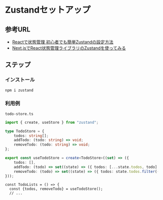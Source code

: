 # Zustandセットアップ

## 参考URL

- [Reactで状態管理 初心者でも簡単Zustandの設定方法](https://reffect.co.jp/react/zustand#count-3)
- [Next.jsでReact状態管理ライブラリのZustandを使ってみる](https://zenn.dev/collabostyle/articles/034e047216dba2)

## ステップ

### インストール

```sh
npm i zustand
```

### 利用例

`todo-store.ts`

```ts
import { create, useStore } from "zustand";

type TodoStore = {
    todos: string[];
    addTodo: (todo: string) => void;
    removeTodo: (todo: string) => void;
};

export const useTodoStore = create<TodoStore>((set) => ({
    todos: [],
    addTodo: (todo) => set((state) => ({ todos: [...state.todos, todo] })),
    removeTodo: (todo) => set((state) => ({ todos: state.todos.filter((t) => t !== todo) })),
}));
```

```tsx
const TodoLists = () => {
  const {todos, removeTodo} = useTodoStore();
  // ...
```
